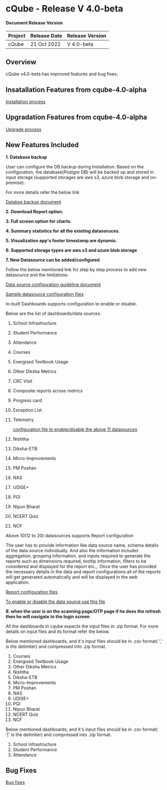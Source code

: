 # cQube - Release V 4.0-beta

#### Document Release Version


|Project    |Release Date    |Release Version|
|---------|----------------|------------------|
|cQube    | 21 Oct 2022 |V 4.0-beta    |

## Overview

cQube v4.0-beta  has improved features and bug fixes.

## Insatallation Features from cqube-4.0-alpha
[Installation process](https://github.com/Sunbird-cQube/cQube_Edu/blob/cqube-v4.0-beta/README.md)

## Upgradation Features from cqube-4.0-alpha

[Upgrade process](https://github.com/Sunbird-cQube/cQube_Edu/blob/cqube-v4.0-beta/README.md)

## New Features Included

**1. Database backup**

User can configure the DB backup during Installation.
Based on the configuration, the database(Postgre DB) will be backed up and stored in input storage (supported storages are aws s3, azure blob storage and on-premise).

For more details refer the below link 

[Databse backup document](https://drive.google.com/u/1/open?id=15sWXbn5efRZG8WnV9U89pCDwbj1jKlUK)

**2. Download Report option.**

**3. Full screen option for charts.**

**4. Summary statistics for all the existing datasoruces.**

**5. Visualization app's footer timestamp are dynamic.**

**6. Supported storage types are aws s3 and azure blob storage**

**7. New Datasource can be added/configured**


Follow the below mentioned link for step by step process to add new datasource and the limitations.

[Data source configuration guideline document](https://drive.google.com/u/1/open?id=1gSJSQCOLG0wsWeBDq8T2a8F3n_kCJORU8hsPuaaGG-c)

[Sample datasource configuration files](https://drive.google.com/u/1/open?id=1WkMA_xOUp3ywta_baEtjPqc7GCg24v7aZuHp07zgcGM)


In-built Dashboards supports configuration to enable or disable.

Below are the list of dashboards/data sources.

1. School Infrastructure
2. Student Performance
3. Attendance
4. Courses
5. Energised Textbook Usage
6. Other Diksha Metrics
7. CRC Visit
8. Composite reports across metrics
9. Progress card
10. Exception List
11. Telemetry

    [configuration file to enable/disable the above 11 datasources](https://github.com/Sunbird-cQube/cQube_Edu/blob/cqube-v4.0-beta/devops/datasource_config.yml)

12. Nishtha
13. Diksha-ETB
14. Micro-Improvements
15. PM Poshan
16. NAS
17. UDISE+
18. PGI
19. Nipun Bharat
20. NCERT Quiz
21. NCF

Above 10(12 to 20) datasources supports Report configuration

The user has to provide information like data source name, schema details of the data source individually. And also the information includes aggregation, grouping information, and inputs required to generate the reports such as dimensions required, tooltip information, filters to be considered and displayed for the report etc.,. Once the user has provided the necessary details in the data and report configurations all of the reports will get generated automatically and will be displayed in the web application.

[Report configuration files](https://github.com/Sunbird-cQube/cQube_Edu/tree/cqube-v4.0-beta/apis/node-api/core/config/state)

[To enable or disable the data source use this file](https://drive.google.com/u/1/open?id=1fAq9I5ro4RC7IEoocaSwCKd3ArPA1gwp5-hAhuyMQQ0)

**8. when the user is on the scanning page/OTP page if he does the refresh then he will navigate to the login screen**


All the dashboards in cqube expects the input files in .zip format. For more details on input files and its format refer the below.

Below mentioned dashboards, and it's input files should be in .csv format( ',' is the delimiter) and compressed into .zip format.
1.  Courses
2.  Energised Textbook Usage
3.  Other Diksha Metrics
4.  Nishtha
5.  Diksha-ETB
6.  Micro-Improvements
7.  PM Poshan
8.  NAS
9.  UDISE+
10.  PGI
11.  Nipun Bharat
12.  NCERT Quiz
13.  NCF

Below mentioned dashboards, and it's input files should be in .csv format( '|' is the delimiter) and compressed into .zip format.
1. School Infrastructure
2. Student Performance
3. Attendance


## Bug Fixes

[Bug fixes](https://github.com/orgs/Sunbird-cQube/projects/5/views/3?filterQuery=label%3A%22From-v4.0-Alpha%22+status%3A%22QA+Complete+%F0%9F%91%8C%F0%9F%8F%BD%22)
